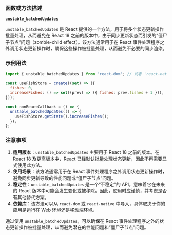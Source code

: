 ### 函数或方法描述

**`unstable_batchedUpdates`**

`unstable_batchedUpdates` 是 React 提供的一个方法，用于将多个状态更新操作批量处理，从而避免在 React 18 之前的版本中，由于同步更新状态而引发的“僵尸子节点”问题（zombie-child effect）。该方法通常用于在 React 事件处理程序之外调用状态更新操作时，确保这些操作被批量处理，从而避免不必要的同步渲染。

### 示例用法

```jsx
import { unstable_batchedUpdates } from 'react-dom'; // 或者 'react-native'

const useFishStore = create((set) => ({
  fishes: 0,
  increaseFishes: () => set((prev) => ({ fishes: prev.fishes + 1 })),
}));

const nonReactCallback = () => {
  unstable_batchedUpdates(() => {
    useFishStore.getState().increaseFishes();
  });
};
```

### 注意事项

1. **适用版本**：`unstable_batchedUpdates` 主要用于 React 18 之前的版本。在 React 18 及更高版本中，React 已经默认批量处理状态更新，因此不再需要显式使用此方法。
2. **使用场景**：该方法通常用于在 React 事件处理程序之外调用状态更新操作时，避免同步更新导致的性能问题或“僵尸子节点”问题。
3. **稳定性**：`unstable_batchedUpdates` 是一个“不稳定”的 API，意味着它在未来的 React 版本中可能会发生变化或被移除。因此，使用时应谨慎，并考虑是否有其他替代方案。
4. **依赖库**：该方法可以从 `react-dom` 或 `react-native` 中导入，具体取决于你的应用是运行在 Web 环境还是移动端环境。

通过使用 `unstable_batchedUpdates`，可以确保在 React 事件处理程序之外的状态更新操作被批量处理，从而避免潜在的性能问题和“僵尸子节点”问题。